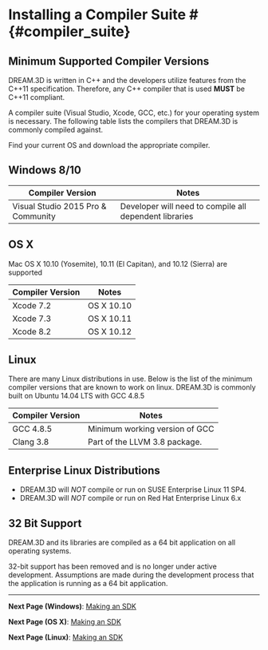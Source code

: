 # Installing a Compiler Suite # {#compiler_suite}

## Minimum Supported Compiler Versions ##

DREAM.3D is written in C\++ and the developers utilize features from the C\+\+11 specification.
Therefore, any C\+\+ compiler that is used **MUST** be C\+\+11 compliant.

A compiler suite (Visual Studio, Xcode, GCC, etc.) for your operating system is necessary. 
The following table lists the compilers that DREAM.3D is commonly compiled against.

Find your current OS and download the appropriate compiler.

## Windows 8/10 ##

| Compiler Version | Notes |
| ---------------- | ----- |
| Visual Studio 2015 Pro & Community | Developer will need to compile all dependent libraries |


## OS X ##

Mac OS X 10.10 (Yosemite), 10.11 (El Capitan), and 10.12 (Sierra) are supported

| Compiler Version | Notes |
| ---------------- | ----- |
| Xcode 7.2 | OS X 10.10 |
| Xcode 7.3 | OS X 10.11 |
| Xcode 8.2 | OS X 10.12 |

## Linux ##

There are many Linux distributions in use. Below is the list of the minimum compiler versions that are known to work on linux. DREAM.3D is commonly built on Ubuntu 14.04 LTS with GCC 4.8.5

| Compiler Version | Notes |
| ---------------- | ----- |
| GCC 4.8.5 | Minimum working version of GCC |
| Clang 3.8 | Part of the LLVM 3.8 package. |

## Enterprise Linux Distributions ##

+ DREAM.3D will *NOT* compile or run on SUSE Enterprise Linux 11 SP4.
+ DREAM.3D will *NOT* compile or run on Red Hat Enterprise Linux 6.x


## 32 Bit Support ##

DREAM.3D and its libraries are compiled as a 64 bit application on all operating systems.

32-bit support has been removed and is no longer under active development. Assumptions are made during the development process that the application is running as a 64 bit application.

---
**Next Page (Windows)**: [Making an SDK](https://github.com/bluequartzsoftware/DREAM3DSuperbuild/blob/develop/docs/Making-an-SDK-(Windows).md)

**Next Page (OS X)**: [Making an SDK](https://github.com/bluequartzsoftware/DREAM3DSuperbuild/blob/develop/docs/Making-an-SDK-(OS-X).md)

**Next Page (Linux)**: [Making an SDK](https://github.com/bluequartzsoftware/DREAM3DSuperbuild/blob/develop/docs/Making-an-SDK-(Linux).md)